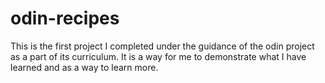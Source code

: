 # odin-recipes

This is the first project I completed under the guidance of the odin project as a part of its curriculum. It is a way for me to demonstrate what I have learned and as a way to learn more.
